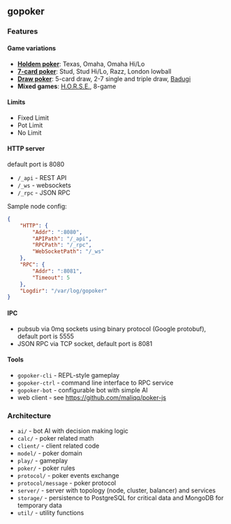 ## gopoker

### Features

#### Game variations
* [**Holdem poker**](http://en.wikipedia.org/wiki/Community_card_poker): Texas, Omaha, Omaha Hi/Lo
* [**7-card poker**](http://en.wikipedia.org/wiki/Stud_poker): Stud, Stud Hi/Lo, Razz, London lowball
* [**Draw poker**](http://en.wikipedia.org/wiki/Draw_poker): 5-card draw, 2-7 single and triple draw, [Badugi](http://en.wikipedia.org/wiki/Badugi)
* **Mixed games**: [H.O.R.S.E.](en.wikipedia.org/wiki/HORSE), 8-game

#### Limits
* Fixed Limit
* Pot Limit
* No Limit

#### HTTP server
default port is 8080

* `/_api` - REST API
* `/_ws` - websockets
* `/_rpc` - JSON RPC

Sample node config:

```json
{
    "HTTP": {
        "Addr": ":8080",
        "APIPath": "/_api",
        "RPCPath": "/_rpc",
        "WebSocketPath": "/_ws"
    },
    "RPC": {
        "Addr": ":8081",
        "Timeout": 5
    },
    "Logdir": "/var/log/gopoker"
}
```

#### IPC
* pubsub via 0mq sockets using binary protocol (Google protobuf), default port is 5555
* JSON RPC via TCP socket, default port is 8081

#### Tools
* `gopoker-cli` - REPL-style gameplay
* `gopoker-ctrl` - command line interface to RPC service
* `gopoker-bot` - configurable bot with simple AI
* web client - see https://github.com/maliqq/poker-js

### Architecture
* `ai/` - bot AI with decision making logic
* `calc/` - poker related math
* `client/` - client related code
* `model/` - poker domain
* `play/` - gameplay
* `poker/` - poker rules
* `protocol/` - poker events exchange
* `protocol/message` - poker protocol
* `server/` - server with topology (node, cluster, balancer) and services
* `storage/` - persistence to PostgreSQL for critical data and MongoDB for temporary data
* `util/` - utility functions
